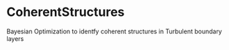 # CoherentStructures
Bayesian Optimization to identfy coherent structures in Turbulent boundary layers
